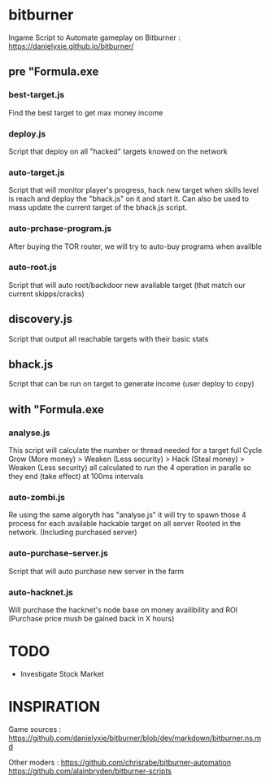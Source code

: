 # bitburner

Ingame Script to Automate gameplay on Bitburner : https://danielyxie.github.io/bitburner/

## pre "Formula.exe
### best-target.js
Find the best target to get max money income
### deploy.js
Script that deploy on all "hacked" targets knowed on the network 
### auto-target.js
Script that will monitor player's progress, hack new target when skills level is reach
and deploy the "bhack.js" on it and start it.
Can also be used to mass update the current target of the bhack.js script.
### auto-prchase-program.js
After buying the TOR router, we will try to auto-buy programs when availble
### auto-root.js
Script that will auto root/backdoor new available target (that match our current skipps/cracks)
## discovery.js
Script that output all reachable targets with their basic stats
## bhack.js
Script that can be run on target to generate income (user deploy to copy)

## with "Formula.exe
### analyse.js
This script will calculate the number or thread needed for a target full Cycle
Grow (More money) > Weaken (Less security) > Hack (Steal money) > Weaken (Less security)
all calculated to run the 4 operation in paralle so they end (take effect) at 100ms intervals
### auto-zombi.js
Re using the same algoryth has "analyse.js" it will try to spawn those 4 process for each available hackable target
on all server Rooted in the network. (Including purchased server)
### auto-purchase-server.js
Script that will auto purchase new server in the farm
### auto-hacknet.js
Will purchase the hacknet's node base on money availibility and ROI (Purchase price mush be gained back in X hours)

# TODO

* Investigate Stock Market


# INSPIRATION

Game sources :
https://github.com/danielyxie/bitburner/blob/dev/markdown/bitburner.ns.md

Other moders :
https://github.com/chrisrabe/bitburner-automation
https://github.com/alainbryden/bitburner-scripts
